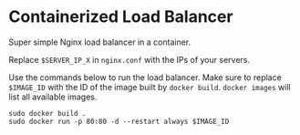 # Containerized Load Balancer
Super simple Nginx load balancer in a container.

Replace `$SERVER_IP_X` in `nginx.conf` with the IPs of your servers.

Use the commands below to run the load balancer. Make sure to replace `$IMAGE_ID` with the ID of the image built by `docker build`. `docker images` will list all available images.

```text
sudo docker build .
sudo docker run -p 80:80 -d --restart always $IMAGE_ID
```

